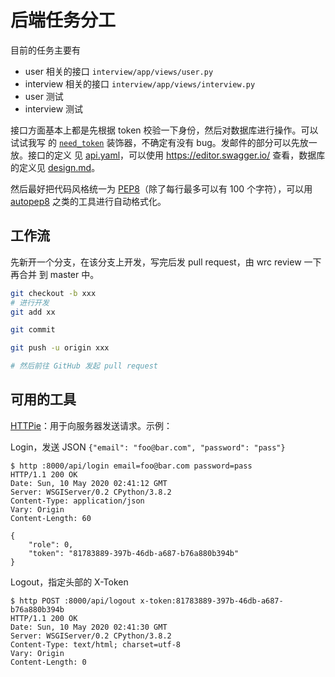 # 后端任务分工

目前的任务主要有

- user 相关的接口 `interview/app/views/user.py`
- interview 相关的接口 `interview/app/views/interview.py`
- user 测试
- interview 测试

接口方面基本上都是先根据 token 校验一下身份，然后对数据库进行操作。可以试试我写
的 [`need_token`] 装饰器，不确定有没有 bug。发邮件的部分可以先放一放。接口的定义
见 [api.yaml]，可以使用 <https://editor.swagger.io/> 查看，数据库的定义见
[design.md][db]。

然后最好把代码风格统一为 [PEP8]（除了每行最多可以有 100 个字符），可以用
[autopep8] 之类的工具进行自动格式化。

[`need_token`]: https://github.com/i-m-feeling-lucky/backend/blob/683204b1414f0f45d22fc2bd5c2a98a1b57c59e1/interview/app/utils.py#L5-L21
[api.yaml]: https://github.com/i-m-feeling-lucky/miscellaneous/blob/master/api.yaml
[db]: https://github.com/i-m-feeling-lucky/miscellaneous/blob/master/design.md#%E6%95%B0%E6%8D%AE%E5%BA%93
[PEP8]: https://www.python.org/dev/peps/pep-0008/
[autopep8]: https://github.com/hhatto/autopep8

## 工作流

先新开一个分支，在该分支上开发，写完后发 pull request，由 wrc review 一下再合并
到 master 中。

```sh
git checkout -b xxx
# 进行开发
git add xx

git commit

git push -u origin xxx

# 然后前往 GitHub 发起 pull request
```

## 可用的工具

[HTTPie][httpie]：用于向服务器发送请求。示例：

Login，发送 JSON `{"email": "foo@bar.com", "password": "pass"}`

```console
$ http :8000/api/login email=foo@bar.com password=pass
HTTP/1.1 200 OK
Date: Sun, 10 May 2020 02:41:12 GMT
Server: WSGIServer/0.2 CPython/3.8.2
Content-Type: application/json
Vary: Origin
Content-Length: 60

{
    "role": 0,
    "token": "81783889-397b-46db-a687-b76a880b394b"
}
```

Logout，指定头部的 X-Token

```console
$ http POST :8000/api/logout x-token:81783889-397b-46db-a687-b76a880b394b
HTTP/1.1 200 OK
Date: Sun, 10 May 2020 02:41:30 GMT
Server: WSGIServer/0.2 CPython/3.8.2
Content-Type: text/html; charset=utf-8
Vary: Origin
Content-Length: 0
```

[httpie]: https://httpie.org/
